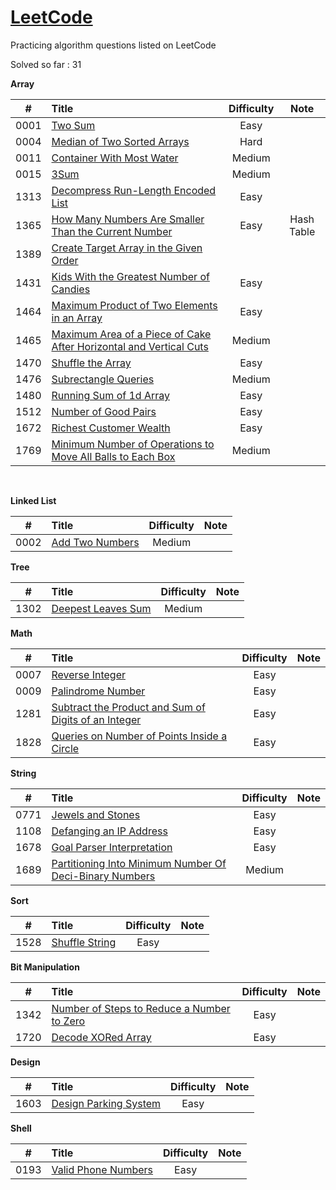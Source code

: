 # [LeetCode](https://leetcode.com/problemset/all/)

Practicing algorithm questions listed on LeetCode

Solved so far : 31	



**Array** 

|  #   | Title                                                        | Difficulty |    Note    |
| :--: | :----------------------------------------------------------- | :--------: | :--------: |
| 0001 | [Two Sum](https://github.com/harshil1903/leetcode/tree/main/Array/Ex_0001) |    Easy    |            |
| 0004 | [Median of Two Sorted Arrays](https://github.com/harshil1903/leetcode/tree/main/Array/Ex_0004) |    Hard    |            |
| 0011 | [Container With Most Water](https://github.com/harshil1903/leetcode/tree/main/Array/Ex_0011) |   Medium   |            |
| 0015 | [3Sum](https://github.com/harshil1903/leetcode/tree/main/Array/Ex_0015) |   Medium   |            |
| 1313 | [Decompress Run-Length Encoded List](https://github.com/harshil1903/leetcode/tree/main/Array/Ex_1313) |    Easy    |            |
| 1365 | [How Many Numbers Are Smaller Than the Current Number](https://github.com/harshil1903/leetcode/tree/main/Array/Ex_1365) |    Easy    | Hash Table |
| 1389 | [Create Target Array in the Given Order](https://github.com/harshil1903/leetcode/tree/main/Array/Ex_1389) |            |            |
| 1431 | [Kids With the Greatest Number of Candies](https://github.com/harshil1903/leetcode/tree/main/Array/Ex_1431) |    Easy    |            |
| 1464 | [Maximum Product of Two Elements in an Array](https://github.com/harshil1903/leetcode/tree/main/Array/Ex_1464) |    Easy    |            |
| 1465 | [Maximum Area of a Piece of Cake After Horizontal and Vertical Cuts](https://github.com/harshil1903/leetcode/tree/main/Array/Ex_1465) |   Medium   |            |
| 1470 | [Shuffle the Array](https://github.com/harshil1903/leetcode/tree/main/Array/Ex_1470) |    Easy    |            |
| 1476 | [Subrectangle Queries](https://github.com/harshil1903/leetcode/tree/main/Array/Ex_1476) |   Medium   |            |
| 1480 | [Running Sum of 1d Array](https://github.com/harshil1903/leetcode/tree/main/Array/Ex_1480) |    Easy    |            |
| 1512 | [Number of Good Pairs](https://github.com/harshil1903/leetcode/tree/main/Array/Ex_1512) |    Easy    |            |
| 1672 | [Richest Customer Wealth](https://github.com/harshil1903/leetcode/tree/main/Array/Ex_1672) |    Easy    |            |
| 1769 | [Minimum Number of Operations to Move All Balls to Each Box](https://github.com/harshil1903/leetcode/tree/main/Array/Ex_1769) |   Medium   |            |

​	

**Linked List**

|  #   | Title                                                        | Difficulty | Note |
| :--: | :----------------------------------------------------------- | :--------: | :--: |
| 0002 | [Add Two Numbers](https://github.com/harshil1903/leetcode/tree/main/Linked%20List/Ex_0002) |   Medium   |      |



**Tree**

|  #   | Title                                                        | Difficulty | Note |
| :--: | :----------------------------------------------------------- | :--------: | :--: |
| 1302 | [Deepest Leaves Sum](https://github.com/harshil1903/leetcode/tree/main/Tree/Ex_1302) |   Medium   |      |



**Math**

|  #   | Title                                                        | Difficulty | Note |
| :--: | :----------------------------------------------------------- | :--------: | :--: |
| 0007 | [Reverse Integer](https://github.com/harshil1903/leetcode/tree/main/Math/Ex_0007) |    Easy    |      |
| 0009 | [Palindrome Number](https://github.com/harshil1903/leetcode/tree/main/Math/Ex_0009) |    Easy    |      |
| 1281 | [Subtract the Product and Sum of Digits of an Integer](https://github.com/harshil1903/leetcode/tree/main/Math/Ex_1281) |    Easy    |      |
| 1828 | [Queries on Number of Points Inside a Circle](https://github.com/harshil1903/leetcode/tree/main/Math/Ex_1828) |    Easy    |      |



**String**

|  #   | Title                                                        | Difficulty | Note |
| :--: | :----------------------------------------------------------- | :--------: | :--: |
| 0771 | [Jewels and Stones](https://github.com/harshil1903/leetcode/tree/main/String/Ex_0771) |    Easy    |      |
| 1108 | [Defanging an IP Address](https://github.com/harshil1903/leetcode/tree/main/String/Ex_1108) |    Easy    |      |
| 1678 | [Goal Parser Interpretation](https://github.com/harshil1903/leetcode/tree/main/String/Ex_1678) |    Easy    |      |
| 1689 | [Partitioning Into Minimum Number Of Deci-Binary Numbers](https://github.com/harshil1903/leetcode/tree/main/String/Ex_1689) |   Medium   |      |



**Sort**

|  #   | Title                                                        | Difficulty | Note |
| :--: | :----------------------------------------------------------- | :--------: | :--: |
| 1528 | [Shuffle String](https://github.com/harshil1903/leetcode/tree/main/Sort/Ex_1528) |    Easy    |      |



**Bit Manipulation**



|  #   | Title                                                        | Difficulty | Note |
| :--: | :----------------------------------------------------------- | :--------: | :--: |
| 1342 | [Number of Steps to Reduce a Number to Zero](https://github.com/harshil1903/leetcode/tree/main/Bit%20Manipulation/Ex_1342) |    Easy    |      |
| 1720 | [Decode XORed Array](https://github.com/harshil1903/leetcode/tree/main/Bit%20Manipulation/Ex_1720) |    Easy    |      |

**Design**

|  #   | Title                                                        | Difficulty | Note |
| :--: | :----------------------------------------------------------- | :--------: | :--: |
| 1603 | [Design Parking System](https://github.com/harshil1903/leetcode/tree/main/Design/Ex_1603) |    Easy    |      |



**Shell**

|  #   | Title                                                        | Difficulty | Note |
| :--: | :----------------------------------------------------------- | :--------: | :--: |
| 0193 | [Valid Phone Numbers](https://github.com/harshil1903/leetcode/tree/main/Shell/Ex_0193) |   Easy   |      |



